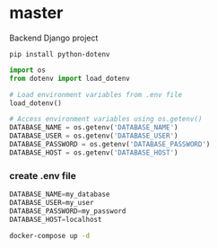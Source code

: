 # master
Backend Django project

```bach
pip install python-dotenv

```

```py
import os
from dotenv import load_dotenv

# Load environment variables from .env file
load_dotenv()

# Access environment variables using os.getenv()
DATABASE_NAME = os.getenv('DATABASE_NAME')
DATABASE_USER = os.getenv('DATABASE_USER')
DATABASE_PASSWORD = os.getenv('DATABASE_PASSWORD')
DATABASE_HOST = os.getenv('DATABASE_HOST')
```

### create .env file

```py
DATABASE_NAME=my_database
DATABASE_USER=my_user
DATABASE_PASSWORD=my_password
DATABASE_HOST=localhost
```

```bash
docker-compose up -d
```
